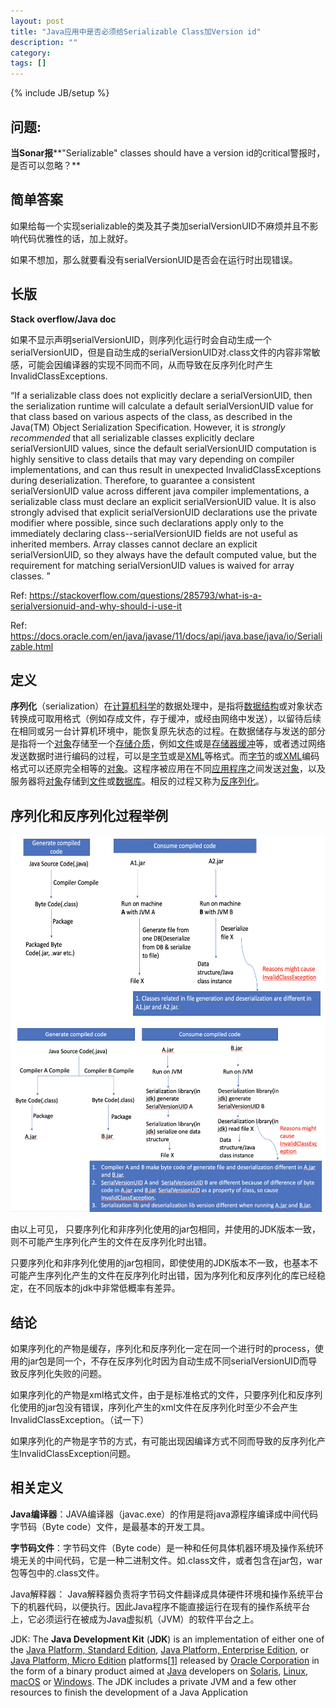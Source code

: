 ```yaml
---
layout: post
title: "Java应用中是否必须给Serializable Class加Version id"
description: ""
category: 
tags: []
---
```

{% include JB/setup %}

## 问题:

**当Sonar报****"Serializable" classes should have a version id的critical警报时，是否可以忽略？**

## 简单答案

如果给每一个实现serializable的类及其子类加serialVersionUID不麻烦并且不影响代码优雅性的话，加上就好。

如果不想加，那么就要看没有serialVersionUID是否会在运行时出现错误。

## 长版

**Stack overflow/Java doc**

如果不显示声明serialVersionUID，则序列化运行时会自动生成一个serialVersionUID，但是自动生成的serialVersionUID对.class文件的内容非常敏感，可能会因编译器的实现不同而不同，从而导致在反序列化时产生InvalidClassExceptions.

“If a serializable class does not explicitly declare a serialVersionUID, then the serialization runtime will calculate a default serialVersionUID value for that class based on various aspects of the class, as described in the Java(TM) Object Serialization Specification. However, it is *strongly recommended* that all serializable classes explicitly declare serialVersionUID values, since the default serialVersionUID computation is highly sensitive to class details that may vary depending on compiler implementations, and can thus result in unexpected InvalidClassExceptions during deserialization. Therefore, to guarantee a consistent serialVersionUID value across different java compiler implementations, a serializable class must declare an explicit serialVersionUID value. It is also strongly advised that explicit serialVersionUID declarations use the private modifier where possible, since such declarations apply only to the immediately declaring class--serialVersionUID fields are not useful as inherited members. Array classes cannot declare an explicit serialVersionUID, so they always have the default computed value, but the requirement for matching serialVersionUID values is waived for array classes. ”

Ref: https://stackoverflow.com/questions/285793/what-is-a-serialversionuid-and-why-should-i-use-it

Ref: https://docs.oracle.com/en/java/javase/11/docs/api/java.base/java/io/Serializable.html

## 定义

**序列化**（serialization）在[计算机科学](https://zh.wikipedia.org/wiki/計算機科學)的数据处理中，是指将[数据结构](https://zh.wikipedia.org/wiki/資料結構)或对象状态转换成可取用格式（例如存成文件，存于缓冲，或经由网络中发送），以留待后续在相同或另一台计算机环境中，能恢复原先状态的过程。在数据储存与发送的部分是指将一个[对象](https://zh.wikipedia.org/wiki/对象_(计算机科学))存储至一个[存储介质](https://zh.wikipedia.org/w/index.php?title=儲存媒介&action=edit&redlink=1)，例如[文件](https://zh.wikipedia.org/wiki/檔案)或是[存储器缓冲](https://zh.wikipedia.org/w/index.php?title=記憶體緩衝&action=edit&redlink=1)等，或者透过网络发送数据时进行编码的过程，可以是[字节](https://zh.wikipedia.org/wiki/字节)或是[XML](https://zh.wikipedia.org/wiki/XML)等格式。而[字节](https://zh.wikipedia.org/wiki/字节)的或[XML](https://zh.wikipedia.org/wiki/XML)编码格式可以还原完全相等的[对象](https://zh.wikipedia.org/wiki/对象_(计算机科学))。这程序被应用在不同[应用程序](https://zh.wikipedia.org/wiki/應用程式)之间发送[对象](https://zh.wikipedia.org/wiki/对象_(计算机科学))，以及服务器将[对象](https://zh.wikipedia.org/wiki/对象_(计算机科学))存储到[文件](https://zh.wikipedia.org/wiki/檔案)或[数据库](https://zh.wikipedia.org/wiki/資料庫)。相反的过程又称为[反序列化](https://zh.wikipedia.org/w/index.php?title=反序列化&action=edit&redlink=1)。

## 序列化和反序列化过程举例

<div style="text-align:center"><img src ="/assets/images/same-compiler-create-jar.png" style="height:300px;" /></div>
<div style="text-align:center"><img src ="/assets/images/different-compiler-create-jars.png" style="height:300px;" /></div>

由以上可见，
只要序列化和非序列化使用的jar包相同，并使用的JDK版本一致，则不可能产生序列化产生的文件在反序列化时出错。

只要序列化和非序列化使用的jar包相同，即使使用的JDK版本不一致，也基本不可能产生序列化产生的文件在反序列化时出错，因为序列化和反序列化的库已经稳定，在不同版本的jdk中非常低概率有差异。

## 结论

如果序列化的产物是缓存，序列化和反序列化一定在同一个进行时的process，使用的jar包是同一个，不存在反序列化时因为自动生成不同serialVersionUID而导致反序列化失败的问题。

如果序列化的产物是xml格式文件，由于是标准格式的文件，只要序列化和反序列化使用的jar包没有错误，序列化产生的xml文件在反序列化时至少不会产生InvalidClassException。（试一下）

如果序列化的产物是字节的方式，有可能出现因编译方式不同而导致的反序列化产生InvalidClassException问题。

## 相关定义

**Java编译器**：JAVA编译器（javac.exe）的作用是将java源程序编译成中间代码字节码（Byte code）文件，是最基本的开发工具。

**字节码文件**：字节码文件（Byte code）是一种和任何具体机器环境及操作系统环境无关的中间代码，它是一种二进制文件。如.class文件，或者包含在jar包，war包等包中的.class文件。

Java解释器： Java解释器负责将字节码文件翻译成具体硬件环境和操作系统平台下的机器代码，以便执行。因此Java程序不能直接运行在现有的操作系统平台上，它必须运行在被成为Java虚拟机（JVM）的软件平台之上。

JDK: The **Java Development Kit** (**JDK**) is an implementation of either one of the [Java Platform, Standard Edition](https://en.wikipedia.org/wiki/Java_Platform,_Standard_Edition), [Java Platform, Enterprise Edition](https://en.wikipedia.org/wiki/Java_Platform,_Enterprise_Edition), or [Java Platform, Micro Edition](https://en.wikipedia.org/wiki/Java_Platform,_Micro_Edition) platforms[[1\]](https://en.wikipedia.org/wiki/Java_Development_Kit#cite_note-1) released by [Oracle Corporation](https://en.wikipedia.org/wiki/Oracle_Corporation) in the form of a binary product aimed at [Java](https://en.wikipedia.org/wiki/Java_(programming_language)) developers on [Solaris](https://en.wikipedia.org/wiki/Solaris_(operating_system)), [Linux](https://en.wikipedia.org/wiki/Linux), [macOS](https://en.wikipedia.org/wiki/MacOS) or [Windows](https://en.wikipedia.org/wiki/Windows). The JDK includes a private JVM and a few other resources to finish the development of a Java Application
